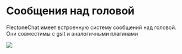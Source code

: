 # Сообщения над головой

FlectoneChat имеет встроенную систему сообщений над головой.  
Они совместимы с gsit и аналогичными плагинами

![](https://media.discordapp.net/attachments/895577735924178975/1129592852092043326/upload_2023-7-15_6-5-45.png)